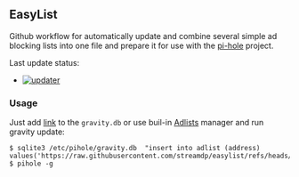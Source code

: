 ## EasyList
Github workflow for automatically update and combine several simple ad blocking lists into one file and prepare it for
use with the [pi-hole](https://github.com/pi-hole) project. 

Last update status: 
* [![updater](https://github.com/streamdp/easylist/actions/workflows/updater.yml/badge.svg)](https://github.com/streamdp/easylist/actions/workflows/updater.yml)

### Usage
Just add [link](https://raw.githubusercontent.com/streamdp/easylist/refs/heads/main/merged.hosts) to the 
`gravity.db` or use buil-in [Adlists](http://pi.hole/admin/groups-adlists.php) manager and run gravity update:
```shell
$ sqlite3 /etc/pihole/gravity.db  "insert into adlist (address) values('https://raw.githubusercontent.com/streamdp/easylist/refs/heads/main/merged.hosts')"
$ pihole -g
```
